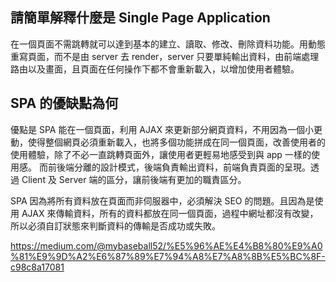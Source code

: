 ## 請簡單解釋什麼是 Single Page Application
在一個頁面不需跳轉就可以達到基本的建立、讀取、修改、刪除資料功能。用動態重寫頁面，而不是由 server 去 render，server 只要單純輸出資料，由前端處理路由以及畫面，且頁面在任何操作下都不會重新載入，以增加使用者體驗。

## SPA 的優缺點為何
優點是 SPA 能在一個頁面，利用 AJAX 來更新部分網頁資料，不用因為一個小更動，使得整個網頁必須重新載入，也將多個功能拼成在同一個頁面，改善使用者的使用體驗，除了不必一直跳轉頁面外，讓使用者更輕易地感受到與 app 一樣的使用感。
而前後端分離的設計模式，後端負責輸出資料，前端負責頁面的呈現。透過 Client 及 Server 端的區分，讓前後端有更加的職責區分。

SPA 因為將所有資料放在頁面而非伺服器中，必須解決 SEO 的問題。且因為是使用 AJAX 來傳輸資料，所有的資料都放在同一個頁面，過程中網址都沒有改變，所以必須自訂狀態來判斷資料的傳輸是否成功或失敗。

https://medium.com/@mybaseball52/%E5%96%AE%E4%B8%80%E9%A0%81%E9%9D%A2%E6%87%89%E7%94%A8%E7%A8%8B%E5%BC%8F-c98c8a17081
